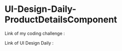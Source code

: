 # UI-Design-Daily-ProductDetailsComponent

Link of my coding challenge :

Link of UI Design Daily :
